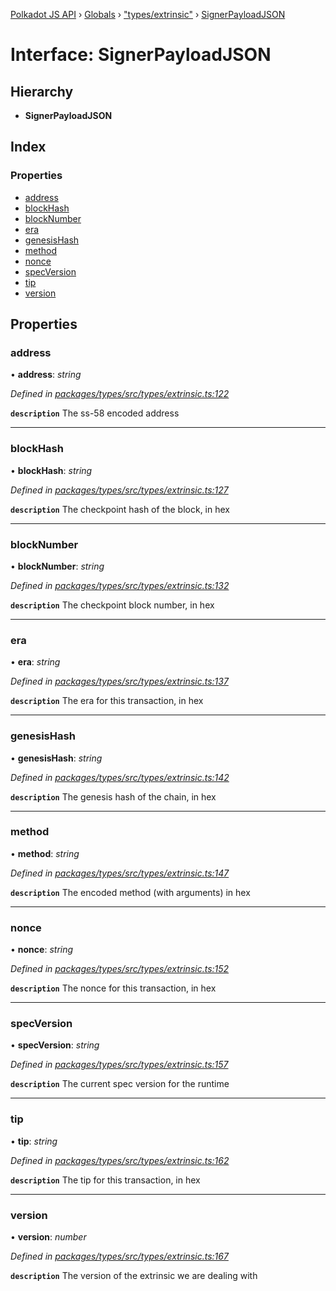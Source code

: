 [Polkadot JS API](../README.md) › [Globals](../globals.md) › ["types/extrinsic"](../modules/_types_extrinsic_.md) › [SignerPayloadJSON](_types_extrinsic_.signerpayloadjson.md)

# Interface: SignerPayloadJSON

## Hierarchy

* **SignerPayloadJSON**

## Index

### Properties

* [address](_types_extrinsic_.signerpayloadjson.md#address)
* [blockHash](_types_extrinsic_.signerpayloadjson.md#blockhash)
* [blockNumber](_types_extrinsic_.signerpayloadjson.md#blocknumber)
* [era](_types_extrinsic_.signerpayloadjson.md#era)
* [genesisHash](_types_extrinsic_.signerpayloadjson.md#genesishash)
* [method](_types_extrinsic_.signerpayloadjson.md#method)
* [nonce](_types_extrinsic_.signerpayloadjson.md#nonce)
* [specVersion](_types_extrinsic_.signerpayloadjson.md#specversion)
* [tip](_types_extrinsic_.signerpayloadjson.md#tip)
* [version](_types_extrinsic_.signerpayloadjson.md#version)

## Properties

###  address

• **address**: *string*

*Defined in [packages/types/src/types/extrinsic.ts:122](https://github.com/polkadot-js/api/blob/6e535b0502/packages/types/src/types/extrinsic.ts#L122)*

**`description`** The ss-58 encoded address

___

###  blockHash

• **blockHash**: *string*

*Defined in [packages/types/src/types/extrinsic.ts:127](https://github.com/polkadot-js/api/blob/6e535b0502/packages/types/src/types/extrinsic.ts#L127)*

**`description`** The checkpoint hash of the block, in hex

___

###  blockNumber

• **blockNumber**: *string*

*Defined in [packages/types/src/types/extrinsic.ts:132](https://github.com/polkadot-js/api/blob/6e535b0502/packages/types/src/types/extrinsic.ts#L132)*

**`description`** The checkpoint block number, in hex

___

###  era

• **era**: *string*

*Defined in [packages/types/src/types/extrinsic.ts:137](https://github.com/polkadot-js/api/blob/6e535b0502/packages/types/src/types/extrinsic.ts#L137)*

**`description`** The era for this transaction, in hex

___

###  genesisHash

• **genesisHash**: *string*

*Defined in [packages/types/src/types/extrinsic.ts:142](https://github.com/polkadot-js/api/blob/6e535b0502/packages/types/src/types/extrinsic.ts#L142)*

**`description`** The genesis hash of the chain, in hex

___

###  method

• **method**: *string*

*Defined in [packages/types/src/types/extrinsic.ts:147](https://github.com/polkadot-js/api/blob/6e535b0502/packages/types/src/types/extrinsic.ts#L147)*

**`description`** The encoded method (with arguments) in hex

___

###  nonce

• **nonce**: *string*

*Defined in [packages/types/src/types/extrinsic.ts:152](https://github.com/polkadot-js/api/blob/6e535b0502/packages/types/src/types/extrinsic.ts#L152)*

**`description`** The nonce for this transaction, in hex

___

###  specVersion

• **specVersion**: *string*

*Defined in [packages/types/src/types/extrinsic.ts:157](https://github.com/polkadot-js/api/blob/6e535b0502/packages/types/src/types/extrinsic.ts#L157)*

**`description`** The current spec version for  the runtime

___

###  tip

• **tip**: *string*

*Defined in [packages/types/src/types/extrinsic.ts:162](https://github.com/polkadot-js/api/blob/6e535b0502/packages/types/src/types/extrinsic.ts#L162)*

**`description`** The tip for this transaction, in hex

___

###  version

• **version**: *number*

*Defined in [packages/types/src/types/extrinsic.ts:167](https://github.com/polkadot-js/api/blob/6e535b0502/packages/types/src/types/extrinsic.ts#L167)*

**`description`** The version of the extrinsic we are dealing with
